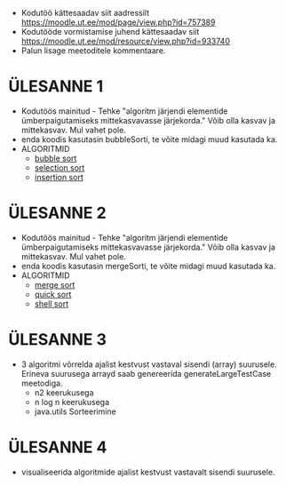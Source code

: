 + Kodutöö kättesaadav siit aadressilt https://moodle.ut.ee/mod/page/view.php?id=757389
+ Kodutööde vormistamise juhend kättesaadav siit https://moodle.ut.ee/mod/resource/view.php?id=933740
+ Palun lisage meetoditele kommentaare. 

# ÜLESANNE 1 


+ Kodutöös mainitud - Tehke "algoritm järjendi elementide ümberpaigutamiseks mittekasvavasse järjekorda." Võib olla kasvav ja mittekasvav. Mul vahet pole. 
+ enda koodis kasutasin bubbleSorti, te võite midagi muud kasutada ka. 
+ ALGORITMID
  + [bubble sort](https://www.youtube.com/watch?v=xli_FI7CuzA)
  + [selection sort](https://www.youtube.com/watch?v=g-PGLbMth_g)
  + [insertion sort](https://www.youtube.com/watch?v=JU767SDMDvA)


# ÜLESANNE 2 


+ Kodutöös mainitud - Tehke "algoritm järjendi elementide ümberpaigutamiseks mittekasvavasse järjekorda." Võib olla kasvav ja mittekasvav. Mul vahet pole. 
+ enda koodis kasutasin mergeSorti, te võite midagi muud kasutada ka. 
+ ALGORITMID 
  + [merge sort](https://www.youtube.com/watch?v=TzeBrDU-JaY)
  + [quick sort](https://www.youtube.com/watch?v=COk73cpQbFQ)
  + [shell sort](https://www.youtube.com/watch?v=VxNr9Vudp4Y)


# ÜLESANNE 3 


+ 3 algoritmi võrrelda ajalist kestvust vastaval sisendi (array) suurusele. Erineva suurusega arrayd saab genereerida generateLargeTestCase meetodiga. 
  + n2 keerukusega
  + n log n keerukusega
  + java.utils Sorteerimine 

# ÜLESANNE 4 


+ visualiseerida algoritmide ajalist kestvust vastavalt sisendi suurusele. 
